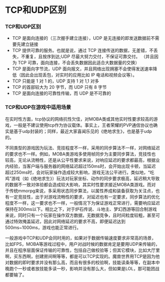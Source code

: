 # TCP和UDP区别

### TCP和UDP区别

* TCP 是面向连接的（三次握手建立连接），UDP 是无连接的即发送数据前不需要先建立链接
* TCP 提供可靠的服务。也就是说，通过 TCP 连接传送的数据，无差错，不丢失，不重复，且按序到达;UDP 尽最大努力交付，不保证可靠交付。 （并且因为 TCP 可靠，面向连接，不会丢失数据因此适合大数据量的交换）
* TCP 是面向字节流，UDP 面向报文，并且网络出现拥塞不会使得发送速率降低（因此会出现丢包，对实时的应用比如 IP 电话和视频会议等）。
* TCP 只能是 1 对 1 的，UDP 支持 1 对 1,1 对多
* TCP 的首部较大为 20 字节，而 UDP 只有 8 字节
* TCP 是面向连接的可靠性传输，而 UDP 是不可靠的  
  





### TCP和UDP在游戏中适用场景

在实时性方面，tcp协议的网络抗性欠佳，对MOBA类或其他实时性要求较高的游戏，一般是不建议使用tcp作为协议载体。事实上，王者荣耀的PVP通信协议也确实是基于udp封装的；同样，最近大家喜闻乐见的《绝地求生》，也是基于udp的。

不同类型的游戏因为玩法、竞技程度不一样，采用的同步算法不一样，对网络延迟的要求也不一样。例如，MOBA类游戏多使用帧同步为主要同步算法，竞技性也较高，无论从流畅性，还是从公平性要求来说，对响应延迟的要求都最高，根据业内经验，当客户端与服务器的网络延迟超过150ms时，会开始出现卡顿，当延迟超过250ms时，会对玩家操作造成较大影响，游戏无法公平进行。类似地，“吃鸡”游戏（如《绝地求生》）玩法对玩家坐标、动作的同步要求极高，延迟稍大导致的数据不一致对体验都会造成较大影响，其实时性要求接近MOBA类游戏。而对于传统mmorpg来说，多采用状态同步算法，以属性养成和装备获取为关注点，也有一定竞技性，出于对游戏流畅性的要求，对延迟也有一定要求，同步算法的优化程度不一样，这一要求也不一样，一般情况下为保证游戏正常进行，需要响应延迟保持在300ms以下。相比之下，对于炉石传说、斗地主、梦幻西游等回合制游戏来说，同时只有一个玩家在操作双方数据，无数据竞争，且时间粒度较粗，甚至可通过特效掩盖延迟，因此对网络延迟的要求不高，即便延迟达到500ms~1000ms，游戏也能正常进行。

一般游戏中TCP和UDP会同时用的，如果对于数据传输速度要求非常高的场景，比如FPS，MOBA等游戏过程中，用户对战时候的数据肯定是要用UDP来传输的，并且在程序层面保证传输的可靠性，包括自己做校验等；但其它模块，比如大厅里啊，买东西啊，创建房间啊等等，都是可以TCP实现的。魔兽世界用TCP是因为他对数据的即时要求并没有那么高，而且有很多的校验啊，技能读条等等，在副本中晚跑个一秒或者放技能多读一秒，影响并没有那么大，但如果是LOL，那可能团战都要输了。
